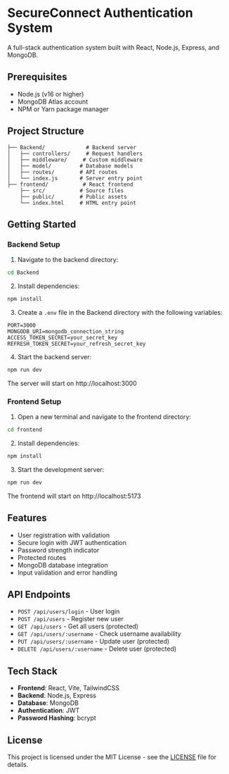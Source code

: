 # SecureConnect Authentication System

A full-stack authentication system built with React, Node.js, Express, and MongoDB.

## Prerequisites

- Node.js (v16 or higher)
- MongoDB Atlas account
- NPM or Yarn package manager

## Project Structure

```
├── Backend/             # Backend server
│   ├── controllers/     # Request handlers
│   ├── middleware/     # Custom middleware
│   ├── model/         # Database models
│   ├── routes/        # API routes
│   └── index.js       # Server entry point
├── frontend/           # React frontend
    ├── src/           # Source files
    ├── public/        # Public assets
    └── index.html     # HTML entry point
```

## Getting Started

### Backend Setup

1. Navigate to the backend directory:
```bash
cd Backend
```

2. Install dependencies:
```bash
npm install
```

3. Create a `.env` file in the Backend directory with the following variables:
```
PORT=3000
MONGODB_URI=mongodb_connection_string
ACCESS_TOKEN_SECRET=your_secret_key
REFRESH_TOKEN_SECRET=your_refresh_secret_key
```

4. Start the backend server:
```bash
npm run dev
```

The server will start on http://localhost:3000

### Frontend Setup

1. Open a new terminal and navigate to the frontend directory:
```bash
cd frontend
```

2. Install dependencies:
```bash
npm install
```

3. Start the development server:
```bash
npm run dev
```

The frontend will start on http://localhost:5173

## Features

- User registration with validation
- Secure login with JWT authentication
- Password strength indicator
- Protected routes
- MongoDB database integration
- Input validation and error handling

## API Endpoints

- `POST /api/users/login` - User login
- `POST /api/users` - Register new user
- `GET /api/users` - Get all users (protected)
- `GET /api/users/:username` - Check username availability
- `PUT /api/users/:username` - Update user (protected)
- `DELETE /api/users/:username` - Delete user (protected)

## Tech Stack

- **Frontend**: React, Vite, TailwindCSS
- **Backend**: Node.js, Express
- **Database**: MongoDB
- **Authentication**: JWT
- **Password Hashing**: bcrypt

## License

This project is licensed under the MIT License - see the [LICENSE](LICENSE) file for details.